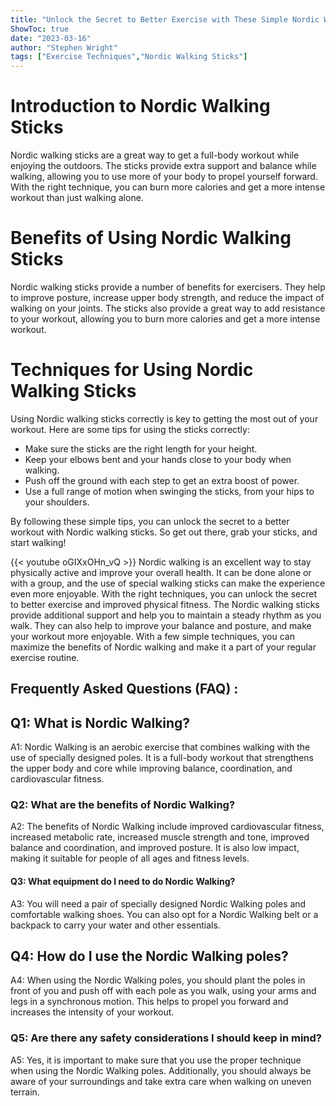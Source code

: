 ```yaml
---
title: "Unlock the Secret to Better Exercise with These Simple Nordic Walking Stick Techniques!"
ShowToc: true 
date: "2023-03-16"
author: "Stephen Wright" 
tags: ["Exercise Techniques","Nordic Walking Sticks"]
---
```

# Introduction to Nordic Walking Sticks

Nordic walking sticks are a great way to get a full-body workout while enjoying the outdoors. The sticks provide extra support and balance while walking, allowing you to use more of your body to propel yourself forward. With the right technique, you can burn more calories and get a more intense workout than just walking alone. 

# Benefits of Using Nordic Walking Sticks

Nordic walking sticks provide a number of benefits for exercisers. They help to improve posture, increase upper body strength, and reduce the impact of walking on your joints. The sticks also provide a great way to add resistance to your workout, allowing you to burn more calories and get a more intense workout.

# Techniques for Using Nordic Walking Sticks

Using Nordic walking sticks correctly is key to getting the most out of your workout. Here are some tips for using the sticks correctly: 

- Make sure the sticks are the right length for your height.
- Keep your elbows bent and your hands close to your body when walking.
- Push off the ground with each step to get an extra boost of power.
- Use a full range of motion when swinging the sticks, from your hips to your shoulders.

By following these simple tips, you can unlock the secret to a better workout with Nordic walking sticks. So get out there, grab your sticks, and start walking!

{{< youtube oGIXxOHn_vQ >}} 
Nordic walking is an excellent way to stay physically active and improve your overall health. It can be done alone or with a group, and the use of special walking sticks can make the experience even more enjoyable. With the right techniques, you can unlock the secret to better exercise and improved physical fitness. The Nordic walking sticks provide additional support and help you to maintain a steady rhythm as you walk. They can also help to improve your balance and posture, and make your workout more enjoyable. With a few simple techniques, you can maximize the benefits of Nordic walking and make it a part of your regular exercise routine.

## Frequently Asked Questions (FAQ) :
<h2>Q1: What is Nordic Walking?</h2>

A1: Nordic Walking is an aerobic exercise that combines walking with the use of specially designed poles. It is a full-body workout that strengthens the upper body and core while improving balance, coordination, and cardiovascular fitness.

<h3>Q2: What are the benefits of Nordic Walking?</h3>

A2: The benefits of Nordic Walking include improved cardiovascular fitness, increased metabolic rate, increased muscle strength and tone, improved balance and coordination, and improved posture. It is also low impact, making it suitable for people of all ages and fitness levels.

<h4>Q3: What equipment do I need to do Nordic Walking?</h4>

A3: You will need a pair of specially designed Nordic Walking poles and comfortable walking shoes. You can also opt for a Nordic Walking belt or a backpack to carry your water and other essentials.

<h2>Q4: How do I use the Nordic Walking poles?</h2>

A4: When using the Nordic Walking poles, you should plant the poles in front of you and push off with each pole as you walk, using your arms and legs in a synchronous motion. This helps to propel you forward and increases the intensity of your workout.

<h3>Q5: Are there any safety considerations I should keep in mind?</h3>

A5: Yes, it is important to make sure that you use the proper technique when using the Nordic Walking poles. Additionally, you should always be aware of your surroundings and take extra care when walking on uneven terrain.




